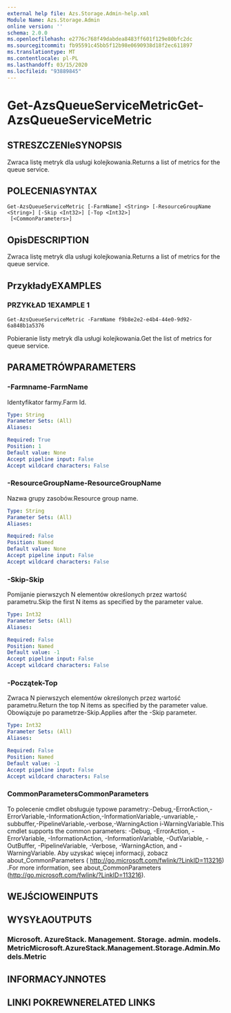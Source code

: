 ```yaml
---
external help file: Azs.Storage.Admin-help.xml
Module Name: Azs.Storage.Admin
online version: ''
schema: 2.0.0
ms.openlocfilehash: e2776c768f49dabdea8483ff601f129e80bfc2dc
ms.sourcegitcommit: fb95591c45bb5f12b98e0690938d18f2ec611897
ms.translationtype: MT
ms.contentlocale: pl-PL
ms.lasthandoff: 03/15/2020
ms.locfileid: "93889845"
---
```

# <span data-ttu-id="ad41e-101">Get-AzsQueueServiceMetric</span><span class="sxs-lookup"><span data-stu-id="ad41e-101">Get-AzsQueueServiceMetric</span></span>

## <span data-ttu-id="ad41e-102">STRESZCZENIe</span><span class="sxs-lookup"><span data-stu-id="ad41e-102">SYNOPSIS</span></span>
<span data-ttu-id="ad41e-103">Zwraca listę metryk dla usługi kolejkowania.</span><span class="sxs-lookup"><span data-stu-id="ad41e-103">Returns a list of metrics for the queue service.</span></span>

## <span data-ttu-id="ad41e-104">POLECENIA</span><span class="sxs-lookup"><span data-stu-id="ad41e-104">SYNTAX</span></span>

```
Get-AzsQueueServiceMetric [-FarmName] <String> [-ResourceGroupName <String>] [-Skip <Int32>] [-Top <Int32>]
 [<CommonParameters>]
```

## <span data-ttu-id="ad41e-105">Opis</span><span class="sxs-lookup"><span data-stu-id="ad41e-105">DESCRIPTION</span></span>
<span data-ttu-id="ad41e-106">Zwraca listę metryk dla usługi kolejkowania.</span><span class="sxs-lookup"><span data-stu-id="ad41e-106">Returns a list of metrics for the queue service.</span></span>

## <span data-ttu-id="ad41e-107">Przykłady</span><span class="sxs-lookup"><span data-stu-id="ad41e-107">EXAMPLES</span></span>

### <span data-ttu-id="ad41e-108">PRZYKŁAD 1</span><span class="sxs-lookup"><span data-stu-id="ad41e-108">EXAMPLE 1</span></span>
```
Get-AzsQueueServiceMetric -FarmName f9b8e2e2-e4b4-44e0-9d92-6a848b1a5376
```

<span data-ttu-id="ad41e-109">Pobieranie listy metryk dla usługi kolejkowania.</span><span class="sxs-lookup"><span data-stu-id="ad41e-109">Get the list of metrics for queue service.</span></span>

## <span data-ttu-id="ad41e-110">PARAMETRÓW</span><span class="sxs-lookup"><span data-stu-id="ad41e-110">PARAMETERS</span></span>

### <span data-ttu-id="ad41e-111">-Farmname</span><span class="sxs-lookup"><span data-stu-id="ad41e-111">-FarmName</span></span>
<span data-ttu-id="ad41e-112">Identyfikator farmy.</span><span class="sxs-lookup"><span data-stu-id="ad41e-112">Farm Id.</span></span>

```yaml
Type: String
Parameter Sets: (All)
Aliases:

Required: True
Position: 1
Default value: None
Accept pipeline input: False
Accept wildcard characters: False
```

### <span data-ttu-id="ad41e-113">-ResourceGroupName</span><span class="sxs-lookup"><span data-stu-id="ad41e-113">-ResourceGroupName</span></span>
<span data-ttu-id="ad41e-114">Nazwa grupy zasobów.</span><span class="sxs-lookup"><span data-stu-id="ad41e-114">Resource group name.</span></span>

```yaml
Type: String
Parameter Sets: (All)
Aliases:

Required: False
Position: Named
Default value: None
Accept pipeline input: False
Accept wildcard characters: False
```

### <span data-ttu-id="ad41e-115">-Skip</span><span class="sxs-lookup"><span data-stu-id="ad41e-115">-Skip</span></span>
<span data-ttu-id="ad41e-116">Pomijanie pierwszych N elementów określonych przez wartość parametru.</span><span class="sxs-lookup"><span data-stu-id="ad41e-116">Skip the first N items as specified by the parameter value.</span></span>

```yaml
Type: Int32
Parameter Sets: (All)
Aliases:

Required: False
Position: Named
Default value: -1
Accept pipeline input: False
Accept wildcard characters: False
```

### <span data-ttu-id="ad41e-117">-Początek</span><span class="sxs-lookup"><span data-stu-id="ad41e-117">-Top</span></span>
<span data-ttu-id="ad41e-118">Zwraca N pierwszych elementów określonych przez wartość parametru.</span><span class="sxs-lookup"><span data-stu-id="ad41e-118">Return the top N items as specified by the parameter value.</span></span>
<span data-ttu-id="ad41e-119">Obowiązuje po parametrze-Skip.</span><span class="sxs-lookup"><span data-stu-id="ad41e-119">Applies after the -Skip parameter.</span></span>

```yaml
Type: Int32
Parameter Sets: (All)
Aliases:

Required: False
Position: Named
Default value: -1
Accept pipeline input: False
Accept wildcard characters: False
```

### <span data-ttu-id="ad41e-120">CommonParameters</span><span class="sxs-lookup"><span data-stu-id="ad41e-120">CommonParameters</span></span>
<span data-ttu-id="ad41e-121">To polecenie cmdlet obsługuje typowe parametry:-Debug,-ErrorAction,-ErrorVariable,-InformationAction,-InformationVariable,-unvariable,-subbuffer,-PipelineVariable,-verbose,-WarningAction i-WarningVariable.</span><span class="sxs-lookup"><span data-stu-id="ad41e-121">This cmdlet supports the common parameters: -Debug, -ErrorAction, -ErrorVariable, -InformationAction, -InformationVariable, -OutVariable, -OutBuffer, -PipelineVariable, -Verbose, -WarningAction, and -WarningVariable.</span></span> <span data-ttu-id="ad41e-122">Aby uzyskać więcej informacji, zobacz about_CommonParameters ( http://go.microsoft.com/fwlink/?LinkID=113216) .</span><span class="sxs-lookup"><span data-stu-id="ad41e-122">For more information, see about_CommonParameters (http://go.microsoft.com/fwlink/?LinkID=113216).</span></span>

## <span data-ttu-id="ad41e-123">WEJŚCIOWE</span><span class="sxs-lookup"><span data-stu-id="ad41e-123">INPUTS</span></span>

## <span data-ttu-id="ad41e-124">WYSYŁA</span><span class="sxs-lookup"><span data-stu-id="ad41e-124">OUTPUTS</span></span>

### <span data-ttu-id="ad41e-125">Microsoft. AzureStack. Management. Storage. admin. models. Metric</span><span class="sxs-lookup"><span data-stu-id="ad41e-125">Microsoft.AzureStack.Management.Storage.Admin.Models.Metric</span></span>

## <span data-ttu-id="ad41e-126">INFORMACYJN</span><span class="sxs-lookup"><span data-stu-id="ad41e-126">NOTES</span></span>

## <span data-ttu-id="ad41e-127">LINKI POKREWNE</span><span class="sxs-lookup"><span data-stu-id="ad41e-127">RELATED LINKS</span></span>
